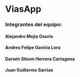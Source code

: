 # ViasApp

### Integrantes del equipo:

#### Alejandro Mejía Osorio
#### Andres Felipe Gaviria Lora
#### Darwin Stiven Herrera Cartagena
#### Juan Guillermo Sarrias
